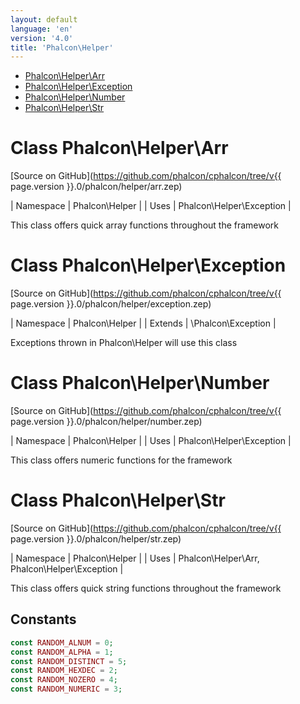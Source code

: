 ```yaml
---
layout: default
language: 'en'
version: '4.0'
title: 'Phalcon\Helper'
---
```


* [Phalcon\Helper\Arr](#Helper_Arr)
* [Phalcon\Helper\Exception](#Helper_Exception)
* [Phalcon\Helper\Number](#Helper_Number)
* [Phalcon\Helper\Str](#Helper_Str)
        
<h1 id="Helper_Arr">Class Phalcon\Helper\Arr</h1>

[Source on GitHub](https://github.com/phalcon/cphalcon/tree/v{{ page.version }}.0/phalcon/helper/arr.zep)

| Namespace  | Phalcon\Helper |
| Uses       | Phalcon\Helper\Exception |

This class offers quick array functions throughout the framework


        
<h1 id="Helper_Exception">Class Phalcon\Helper\Exception</h1>

[Source on GitHub](https://github.com/phalcon/cphalcon/tree/v{{ page.version }}.0/phalcon/helper/exception.zep)

| Namespace  | Phalcon\Helper |
| Extends    | \Phalcon\Exception |

Exceptions thrown in Phalcon\Helper will use this class


        
<h1 id="Helper_Number">Class Phalcon\Helper\Number</h1>

[Source on GitHub](https://github.com/phalcon/cphalcon/tree/v{{ page.version }}.0/phalcon/helper/number.zep)

| Namespace  | Phalcon\Helper |
| Uses       | Phalcon\Helper\Exception |

This class offers numeric functions for the framework


        
<h1 id="Helper_Str">Class Phalcon\Helper\Str</h1>

[Source on GitHub](https://github.com/phalcon/cphalcon/tree/v{{ page.version }}.0/phalcon/helper/str.zep)

| Namespace  | Phalcon\Helper |
| Uses       | Phalcon\Helper\Arr, Phalcon\Helper\Exception |

This class offers quick string functions throughout the framework


## Constants
```php
const RANDOM_ALNUM = 0;
const RANDOM_ALPHA = 1;
const RANDOM_DISTINCT = 5;
const RANDOM_HEXDEC = 2;
const RANDOM_NOZERO = 4;
const RANDOM_NUMERIC = 3;
```
